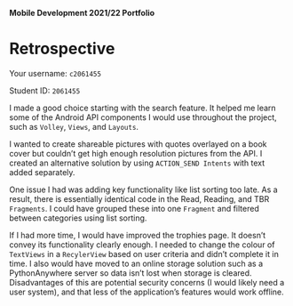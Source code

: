 **Mobile Development 2021/22 Portfolio**
# Retrospective

Your username: `c2061455`

Student ID: `2061455`

I made a good choice starting with the search feature. It helped me learn some of the Android API components I would use throughout the project, such as `Volley`, `Views`, and `Layouts`.

I wanted to create shareable pictures with quotes overlayed on a book cover but couldn’t get high enough resolution pictures from the API. I created an alternative solution by using `ACTION_SEND Intents` with text added separately.

One issue I had was adding key functionality like list sorting too late. As a result, there is essentially identical code in the Read, Reading, and TBR `Fragments`. I could have grouped these into one `Fragment` and filtered between categories using list sorting.

If I had more time, I would have improved the trophies page. It doesn’t convey its functionality clearly enough. I needed to change the colour of `TextViews` in a `RecylerView` based on user criteria and didn’t complete it in time. I also would have moved to an online storage solution such as a PythonAnywhere server so data isn’t lost when storage is cleared. Disadvantages of this are potential security concerns (I would likely need a user system), and that less of the application’s features would work offline.


